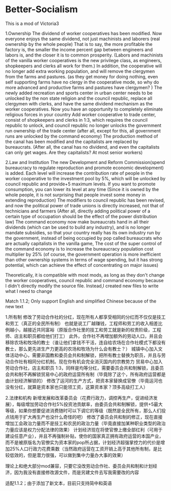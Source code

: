 # Better-Socialism
This is a mod of Victoria3

1.Ownership
The dividend of worker cooperatives has been modified. Now everyone enjoys the same dividend, not just machinists and laborers (real ownership by the whole people)
That is to say, the more profitable the factory is, the smaller the income percent gap between engineers and labors is, and the closer it is to common prosperity. (Labors and machinists of the vanilla worker cooperatives is the new privilege class, as engineers, shopkeepers and clerks all work for them.)
In addition, the cooperative will no longer add extra working population, and will remove the clergymen from the farms and pastures. (as they get money for doing nothing, even self supporting farms have no clergy in the cooperative mode, so why do more advanced and productive farms and pastures have clergymen? )
The newly added recreation and sports center in urban center needs to be unlocked by the non state religion and the council republic, replace all clergymen with clerks, and have the same dividend mechanism as the worker cooperatives. Now you have an opportunity to completely eliminate religious forces in your country
Add worker cooperative to trade center, consist of shopkeepers and clerks in 1:3, which requires the council republic to unlock, and council republic no longer unlocks the government run ownership of the trade center (after all, except for this, all government runs are unlocked by the command economy)
The production method of the canal has been modified and the capitalists are replaced by bureaucrats. (After all, the canal has no dividend, and even the capitalists can only get wages. Are they capitalists? At most senior workers)

2.Law and Institution
The new Development and Reform Commission(spend bureaucracy to regulate reproduction and promote economic development) is added. Each level will increase the contribution rate of people in the worker cooperative to the investment pool by 5%, which will be unlocked by council republic and provide+5 maximum levels. If you want to promote consumption, you can lower its level at any time (Since it is owned by the whole people, it is not surprising that people invest some money in extending reproduction)
The modifiers to council republic has been revised, and now the political power of trade unions is directly increased, not that of technicians and farmers (After all, directly adding political power of a certain type of occupation should be the effect of the power distribution law)
The command economy now make bureaucrats hand in all their dividends (which can be used to build any industry), and is no longer mandate subsidies, so that your country really has its own industry run by the government, instead of being occupied by pop called bureaucrats who are actually capitalists in the vanilla game, The cost of the super control of the command economy is to increase the bureaucracy population cost multiplier by 25% (of course, the government operation is more inefficient than other ownership systems in terms of wage spending, but it has strong potential, which can achieve the effect of concentrating on major issues)

Theoretically, it is compatible with most mods, as long as they don't change the worker cooperatives, council republic and command economy because I didn't directly modify the source file. Instead,I created new files to write what I need to change

Match 1.1.2; Only support English and simplified Chinese because of the new text


1.所有制
修改了劳动合作社的分红，现在所有人都享受相同的分红而不仅仅是技工和劳工（真正的全民所有制）
也就是说工厂越赚钱，工程师和劳工的收入相差比例越小，越接近共同富裕（原版合作社里的技工和劳工就是新的权贵阶级，工程师、店主和职员都给他们打工）
此外，合作社不再增加额外的劳动人口，并且会移除农场和牧场的教士（谁让他们拿钱不干活，连自给农场在合作社模式下都没有教士，那么更先进生产力更高的农场和牧场为什么会有教士？）
城镇中心加入文体活动中心，需要非国教和委员会共和制解锁，把所有教士替换为职员，并且与劳动合作社有相同分红机制。现在你有机会完全消灭国内的宗教势力
贸易中心加入劳动合作社，店主和职员 1:3，同样是均等分红，需要委员会共和制解锁，且委员会共和制不再解锁贸易中心的政府运营所有制（毕竟除了这个，所有政府运营都是由计划经济解锁的）
修改了运河的生产方式，把资本家替换成官僚（毕竟运河也没有分红，就算是资本家也只能领工资，这算资本家？顶多高级打工人）

2.法律和机构
新增发展和改革委员会（花费行政力，调控再生产，促进经济发展），每级增加劳动合作社5%投资池贡献率，由委员会共和制解锁，提供+5最大等级，如果你想要促进消费随时可以下调它的等级（既然是全民所有，那么人们投点钱用于扩大再生产也没什么奇怪的吧）
修改了委员会共和制的修正，现在直接增加工会政治力量而不是技工和农民的政治力量（毕竟直接加某种职业类型的政治力量应该是权力分配法律的效果）
计划经济现在将使官僚上缴全部红利（可用于建设任意产业），并且不再强制补贴，使你的国家真正拥有政府运营的本国产业，而不是被原版名为官僚实为资本家的pop所占据，计划经济超强掌控力的代价是增加25%人口行政力花费乘数（当然政府运营在工资开销上高于其他所有制，是比较低效的，但是潜力很强，可以做到集中力量办大事的效果）

理论上和绝大部分mod兼容，只要它没改劳动合作社、委员会共和制和计划经济，因为我没有直接修改源文件，而是另建文件去写我需要改的内容

适配1.1.2；由于添加了新文本，目前只支持简中和英语
